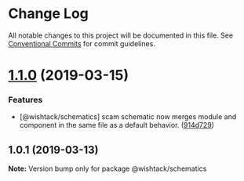 # Change Log

All notable changes to this project will be documented in this file.
See [Conventional Commits](https://conventionalcommits.org) for commit guidelines.

# [1.1.0](https://github.com/wishtack/wishtack-steroids/compare/@wishtack/schematics@1.0.1...@wishtack/schematics@1.1.0) (2019-03-15)


### Features

* [@wishtack/schematics] scam schematic now merges module and component in the same file as a default behavior. ([914d729](https://github.com/wishtack/wishtack-steroids/commit/914d729))





## 1.0.1 (2019-03-13)

**Note:** Version bump only for package @wishtack/schematics
